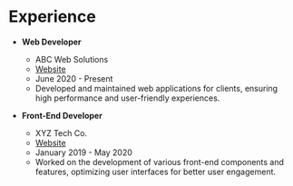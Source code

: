 # Experience

- **Web Developer**
  - ABC Web Solutions
  - [Website](https://www.example.com)
  - June 2020 - Present
  - Developed and maintained web applications for clients, ensuring high performance and user-friendly experiences.

- **Front-End Developer**
  - XYZ Tech Co.
  - [Website](https://www.xyztechco.com)
  - January 2019 - May 2020
  - Worked on the development of various front-end components and features, optimizing user interfaces for better user engagement.

